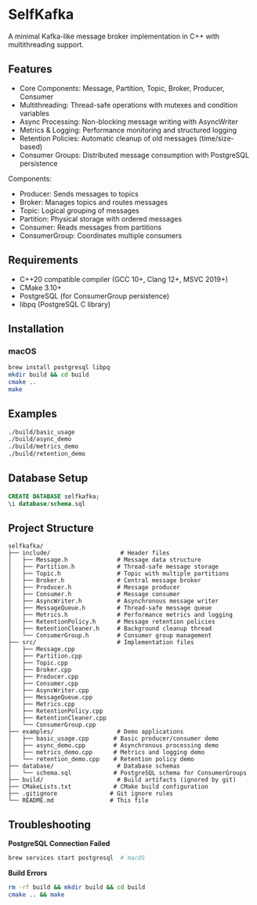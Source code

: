 # SelfKafka

A minimal Kafka-like message broker implementation in C++ with multithreading support.

## Features

- Core Components: Message, Partition, Topic, Broker, Producer, Consumer
- Multithreading: Thread-safe operations with mutexes and condition variables
- Async Processing: Non-blocking message writing with AsyncWriter
- Metrics & Logging: Performance monitoring and structured logging
- Retention Policies: Automatic cleanup of old messages (time/size-based)
- Consumer Groups: Distributed message consumption with PostgreSQL persistence

Components:
- Producer: Sends messages to topics
- Broker: Manages topics and routes messages
- Topic: Logical grouping of messages
- Partition: Physical storage with ordered messages
- Consumer: Reads messages from partitions
- ConsumerGroup: Coordinates multiple consumers

## Requirements

- C++20 compatible compiler (GCC 10+, Clang 12+, MSVC 2019+)
- CMake 3.10+
- PostgreSQL (for ConsumerGroup persistence)
- libpq (PostgreSQL C library)

## Installation

### macOS
```bash
brew install postgresql libpq
mkdir build && cd build
cmake ..
make
```

## Examples

```bash
./build/basic_usage
./build/async_demo
./build/metrics_demo
./build/retention_demo
```

## Database Setup

```sql
CREATE DATABASE selfkafka;
\i database/schema.sql
```

## Project Structure

```
selfkafka/
├── include/                    # Header files
│   ├── Message.h              # Message data structure
│   ├── Partition.h            # Thread-safe message storage
│   ├── Topic.h                # Topic with multiple partitions
│   ├── Broker.h               # Central message broker
│   ├── Producer.h             # Message producer
│   ├── Consumer.h             # Message consumer
│   ├── AsyncWriter.h          # Asynchronous message writer
│   ├── MessageQueue.h         # Thread-safe message queue
│   ├── Metrics.h              # Performance metrics and logging
│   ├── RetentionPolicy.h      # Message retention policies
│   ├── RetentionCleaner.h     # Background cleanup thread
│   └── ConsumerGroup.h        # Consumer group management
├── src/                       # Implementation files
│   ├── Message.cpp
│   ├── Partition.cpp
│   ├── Topic.cpp
│   ├── Broker.cpp
│   ├── Producer.cpp
│   ├── Consumer.cpp
│   ├── AsyncWriter.cpp
│   ├── MessageQueue.cpp
│   ├── Metrics.cpp
│   ├── RetentionPolicy.cpp
│   ├── RetentionCleaner.cpp
│   └── ConsumerGroup.cpp
├── examples/                  # Demo applications
│   ├── basic_usage.cpp       # Basic producer/consumer demo
│   ├── async_demo.cpp        # Asynchronous processing demo
│   ├── metrics_demo.cpp      # Metrics and logging demo
│   └── retention_demo.cpp    # Retention policy demo
├── database/                  # Database schemas
│   └── schema.sql            # PostgreSQL schema for ConsumerGroups
├── build/                     # Build artifacts (ignored by git)
├── CMakeLists.txt            # CMake build configuration
├── .gitignore               # Git ignore rules
└── README.md                # This file
```

## Troubleshooting

**PostgreSQL Connection Failed**
```bash
brew services start postgresql  # macOS
```

**Build Errors**
```bash
rm -rf build && mkdir build && cd build
cmake .. && make
```
